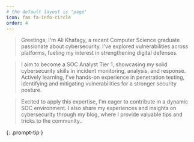```yaml
---
# the default layout is 'page'
icon: fas fa-info-circle
order: 4
---
```


>Greetings, I'm Ali Khafagy, a recent Computer Science graduate passionate about cybersecurity. I've explored vulnerabilities across platforms, fueling my interest in strengthening digital defenses.

>I aim to become a SOC Analyst Tier 1, showcasing my solid cybersecurity skills in incident monitoring, analysis, and response. Actively learning, I've hands-on experience in penetration testing, identifying and mitigating vulnerabilities for a stronger security posture. 

>Excited to apply this expertise, I'm eager to contribute in a dynamic SOC environment.
>I also share my experiences and insights on cybersecurity through my blog, where I provide valuable tips and tricks to the community..

{: .prompt-tip }
